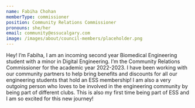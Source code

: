 ```yaml
---
name: Fabiha Chohan
memberType: commissioner
position: Community Relations Commissioner
pronouns: she/her 
email: community@essucalgary.com
image: /images/about/council-members/placeholder.png
---
```

Hey! I’m Fabiha, I am an incoming second year Biomedical Engineering student with a minor in Digital Engineering. I’m the Community Relations Commissioner for the academic year 2022-2023. I have been working with our community partners to help bring benefits and discounts for all our engineering students that hold an ESS membership! I am also a very outgoing person who loves to be involved in the engineering community by being part of different clubs. This is also my first time being part of ESS and I am so excited for this new journey!